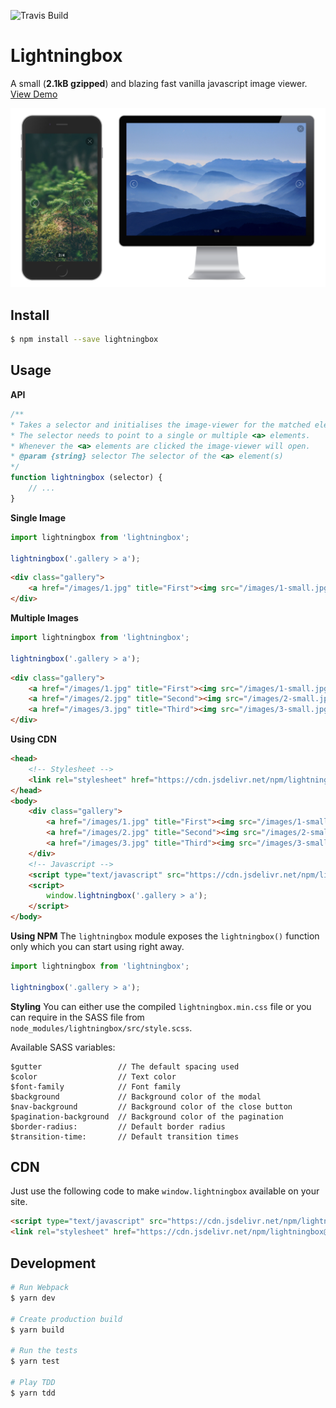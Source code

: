![Travis Build](https://travis-ci.org/leventebalogh/lightningbox.svg?branch=master "Travis Build")

# Lightningbox

A small (**2.1kB gzipped**) and blazing fast vanilla javascript image viewer. [View Demo](https://lightningbox.leventebalogh.com)

![Lightningbox - A small and blazing fast vanilla javascript image viewer.](screenshots/screenshot.png "Lightningbox - A small and blazing fast vanilla javascript image viewer.")

## Install
```bash
$ npm install --save lightningbox
```

## Usage
**API**
```javascript
/**
* Takes a selector and initialises the image-viewer for the matched element(s).
* The selector needs to point to a single or multiple <a> elements.
* Whenever the <a> elements are clicked the image-viewer will open.
* @param {string} selector The selector of the <a> element(s)
*/
function lightningbox (selector) {
    // ...
}
```

**Single Image**
```javascript
import lightningbox from 'lightningbox';

lightningbox('.gallery > a');
```
```html
<div class="gallery">
    <a href="/images/1.jpg" title="First"><img src="/images/1-small.jpg" alt="First" /></a>
</div>
```

**Multiple Images**
```javascript
import lightningbox from 'lightningbox';

lightningbox('.gallery > a');
```
```html
<div class="gallery">
    <a href="/images/1.jpg" title="First"><img src="/images/1-small.jpg" alt="First" /></a>
    <a href="/images/2.jpg" title="Second"><img src="/images/2-small.jpg" alt="Second" /></a>
    <a href="/images/3.jpg" title="Third"><img src="/images/3-small.jpg" alt="Third" /></a>
</div>
```

**Using CDN**
```html
<head>
    <!-- Stylesheet -->
    <link rel="stylesheet" href="https://cdn.jsdelivr.net/npm/lightningbox@latest/dist/lightningbox.min.css" />
</head>
<body>
    <div class="gallery">
        <a href="/images/1.jpg" title="First"><img src="/images/1-small.jpg" alt="First" /></a>
        <a href="/images/2.jpg" title="Second"><img src="/images/2-small.jpg" alt="Second" /></a>
        <a href="/images/3.jpg" title="Third"><img src="/images/3-small.jpg" alt="Third" /></a>
    </div>
    <!-- Javascript -->
    <script type="text/javascript" src="https://cdn.jsdelivr.net/npm/lightningbox@latest/dist/lightningbox.min.js"></script>
    <script>
        window.lightningbox('.gallery > a');
    </script>
</body>
```

**Using NPM**
The `lightningbox` module exposes the `lightningbox()` function only which you can start using right away.
```javascript
import lightningbox from 'lightningbox';

lightningbox('.gallery > a');
```

**Styling**
You can either use the compiled `lightningbox.min.css` file or you can require in the SASS file from
`node_modules/lightningbox/src/style.scss`.

Available SASS variables:
```
$gutter                 // The default spacing used
$color                  // Text color
$font-family            // Font family
$background             // Background color of the modal
$nav-background         // Background color of the close button
$pagination-background  // Background color of the pagination
$border-radius:         // Default border radius
$transition-time:       // Default transition times
```

## CDN
Just use the following code to make `window.lightningbox` available on your site.
```html
<script type="text/javascript" src="https://cdn.jsdelivr.net/npm/lightningbox@latest/dist/lightningbox.min.js"></script>
<link rel="stylesheet" href="https://cdn.jsdelivr.net/npm/lightningbox@latest/dist/lightningbox.min.css" />
```


## Development
```bash
# Run Webpack
$ yarn dev

# Create production build
$ yarn build

# Run the tests
$ yarn test

# Play TDD
$ yarn tdd
```